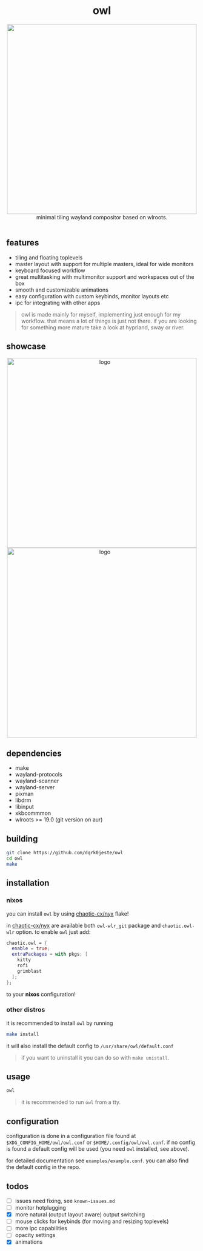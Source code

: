 <div align="center">
<h1>owl</h1>
<img src="https://github.com/dqrk0jeste/owl/blob/main/assets/owl.gif" width="500"/>
<br>
minimal tiling wayland compositor based on wlroots.
</div>

<br>

## features
- tiling and floating toplevels
- master layout with support for multiple masters, ideal for wide monitors
- keyboard focused workflow
- great multitasking with multimonitor support and workspaces out of the box
- smooth and customizable animations
- easy configuration with custom keybinds, monitor layouts etc
- ipc for integrating with other apps

> owl is made mainly for myself, implementing just enough for my workflow. that means a lot of things is just not there. if you are looking for something more mature take a look at hyprland, sway or river. 

## showcase
<div align="center">

<img src="assets/showcase-1.png" alt="logo" width="500">
<img src="assets/showcase-2.png" alt="logo" width="500">

</div>

## dependencies
- make
- wayland-protocols
- wayland-scanner
- wayland-server
- pixman
- libdrm
- libinput
- xkbcommmon
- wlroots >= 19.0 (git version on aur)

## building
```bash
git clone https://github.com/dqrk0jeste/owl
cd owl
make
```

## installation
### nixos
you can install `owl` by using [chaotic-cx/nyx](https://github.com/chaotic-cx/nyx) flake! 

in [chaotic-cx/nyx](https://github.com/chaotic-cx/nyx) are available both `owl-wlr_git` package and `chaotic.owl-wlr` option. to enable `owl` just add:
```Nix
chaotic.owl = {
  enable = true;
  extraPackages = with pkgs; [
    kitty
    rofi
    grimblast
  ];
};
```
to your **nixos** configuration!

### other distros
it is recommended to install `owl` by running
```bash
make install
```
it will also install the default config to `/usr/share/owl/default.conf`

> if you want to uninstall it you can do so with `make unistall`.

## usage
```bash
owl
```

> it is recommended to run `owl` from a tty.

## configuration
configuration is done in a configuration file found at `$XDG_CONFIG_HOME/owl/owl.conf` or `$HOME/.config/owl/owl.conf`. if no config is found a default config will be used (you need `owl` installed, see above).

for detailed documentation see `examples/example.conf`. you can also find the default config in the repo.


## todos
- [ ] issues need fixing, see `known-issues.md`
- [ ] monitor hotplugging
- [x] more natural (output layout aware) output switching
- [ ] mouse clicks for keybinds (for moving and resizing toplevels)
- [ ] more ipc capabilities
- [ ] opacity settings
- [x] animations
